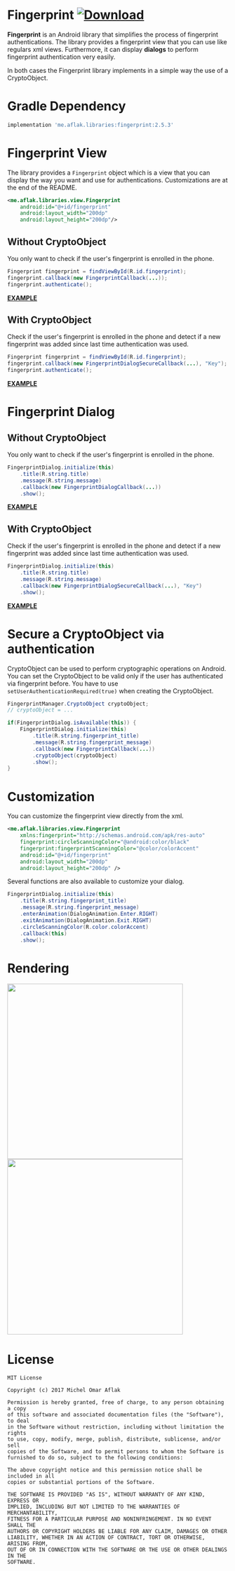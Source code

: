 # Fingerprint [![Download](https://api.bintray.com/packages/omaflak/maven/fingerprint/images/download.svg)](https://bintray.com/omaflak/maven/fingerprint/_latestVersion)

**Fingerprint** is an Android library that simplifies the process of fingerprint authentications. The library provides a fingerprint view that you can use like regulars xml views. Furthermore, it can display **dialogs** to perform fingerprint authentication very easily.

In both cases the Fingerprint library implements in a simple way the use of a CryptoObject.

# Gradle Dependency

```groovy
implementation 'me.aflak.libraries:fingerprint:2.5.3'
```

# Fingerprint View

The library provides a `Fingerprint` object which is a view that you can display the way you want and use for authentications. Customizations are at the end of the README.

```xml
<me.aflak.libraries.view.Fingerprint
    android:id="@+id/fingerprint"
    android:layout_width="200dp"
    android:layout_height="200dp"/>
```

## Without CryptoObject

You only want to check if the user's fingerprint is enrolled in the phone.

```java
Fingerprint fingerprint = findViewById(R.id.fingerprint);
fingerprint.callback(new FingerprintCallback(...));
fingerprint.authenticate();
```

[**EXAMPLE**](https://github.com/omaflak/FingerprintDialog-Library/blob/master/app/src/main/java/me/aflak/fingerprintdialoglibrary/FingerprintView.java)

## With CryptoObject

Check if the user's fingerprint is enrolled in the phone and detect if a new fingerprint was added since last time authentication was used.

```java
Fingerprint fingerprint = findViewById(R.id.fingerprint);
fingerprint.callback(new FingerprintDialogSecureCallback(...), "Key");
fingerprint.authenticate();
```

[**EXAMPLE**](https://github.com/omaflak/FingerprintDialog-Library/blob/master/app/src/main/java/me/aflak/fingerprintdialoglibrary/FingerprintSecureView.java)

# Fingerprint Dialog

## Without CryptoObject

You only want to check if the user's fingerprint is enrolled in the phone.

```java
FingerprintDialog.initialize(this)
    .title(R.string.title)
    .message(R.string.message)
    .callback(new FingerprintDialogCallback(...))
    .show();
```

[**EXAMPLE**](https://github.com/omaflak/FingerprintDialog-Library/blob/master/app/src/main/java/me/aflak/fingerprintdialoglibrary/FingerprintDialog.java)
        
## With CryptoObject

Check if the user's fingerprint is enrolled in the phone and detect if a new fingerprint was added since last time authentication was used.

```java
FingerprintDialog.initialize(this)
    .title(R.string.title)
    .message(R.string.message)
    .callback(new FingerprintDialogSecureCallback(...), "Key")
    .show();
```
        
[**EXAMPLE**](https://github.com/omaflak/FingerprintDialog-Library/blob/master/app/src/main/java/me/aflak/fingerprintdialoglibrary/FingerprintSecureDialog.java)

# Secure a CryptoObject via authentication

CryptoObject can be used to perform cryptographic operations on Android. You can set the CryptoObject to be valid only if the user has authenticated via fingerprint before. You have to use `setUserAuthenticationRequired(true)` when creating the CryptoObject.

```java
FingerprintManager.CryptoObject cryptoObject;
// cryptoObject = ...

if(FingerprintDialog.isAvailable(this)) {
    FingerprintDialog.initialize(this)
        .title(R.string.fingerprint_title)
        .message(R.string.fingerprint_message)
        .callback(new FingerprintCallback(...))
        .cryptoObject(cryptoObject)
        .show();
}
```

# Customization

You can customize the fingerprint view directly from the xml.

```xml
<me.aflak.libraries.view.Fingerprint
    xmlns:fingerprint="http://schemas.android.com/apk/res-auto"
    fingerprint:circleScanningColor="@android:color/black"
    fingerprint:fingerprintScanningColor="@color/colorAccent"
    android:id="@+id/fingerprint"
    android:layout_width="200dp"
    android:layout_height="200dp" />
```

Several functions are also available to customize your dialog.

```java
FingerprintDialog.initialize(this)
    .title(R.string.fingerprint_title)
    .message(R.string.fingerprint_message)
    .enterAnimation(DialogAnimation.Enter.RIGHT)
    .exitAnimation(DialogAnimation.Exit.RIGHT)
    .circleScanningColor(R.color.colorAccent)
    .callback(this)
    .show();
```

# Rendering

<p float="left">
    <img src="https://github.com/omaflak/FingerprintDialog/blob/master/GIF/demo1.gif" width="400" />
    <img src="https://github.com/omaflak/FingerprintDialog/blob/master/GIF/demo2.gif" width="400" />
</p>

# License

```
MIT License

Copyright (c) 2017 Michel Omar Aflak

Permission is hereby granted, free of charge, to any person obtaining a copy
of this software and associated documentation files (the "Software"), to deal
in the Software without restriction, including without limitation the rights
to use, copy, modify, merge, publish, distribute, sublicense, and/or sell
copies of the Software, and to permit persons to whom the Software is
furnished to do so, subject to the following conditions:

The above copyright notice and this permission notice shall be included in all
copies or substantial portions of the Software.

THE SOFTWARE IS PROVIDED "AS IS", WITHOUT WARRANTY OF ANY KIND, EXPRESS OR
IMPLIED, INCLUDING BUT NOT LIMITED TO THE WARRANTIES OF MERCHANTABILITY,
FITNESS FOR A PARTICULAR PURPOSE AND NONINFRINGEMENT. IN NO EVENT SHALL THE
AUTHORS OR COPYRIGHT HOLDERS BE LIABLE FOR ANY CLAIM, DAMAGES OR OTHER
LIABILITY, WHETHER IN AN ACTION OF CONTRACT, TORT OR OTHERWISE, ARISING FROM,
OUT OF OR IN CONNECTION WITH THE SOFTWARE OR THE USE OR OTHER DEALINGS IN THE
SOFTWARE.
```
